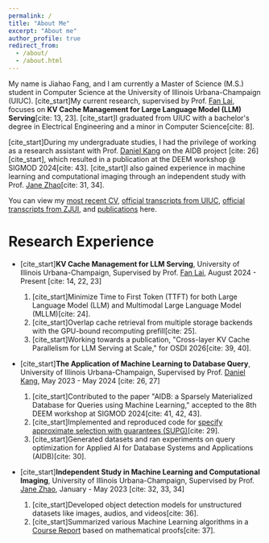```yaml
---
permalink: /
title: "About Me"
excerpt: "About me"
author_profile: true
redirect_from: 
  - /about/
  - /about.html
---
```


My name is Jiahao Fang, and I am currently a Master of Science (M.S.) student in Computer Science at the University of Illinois Urbana-Champaign (UIUC). [cite_start]My current research, supervised by Prof. [Fan Lai](https://www.fanlai.me/), focuses on **KV Cache Management for Large Language Model (LLM) Serving**[cite: 13, 23]. [cite_start]I graduated from UIUC with a bachelor's degree in Electrical Engineering and a minor in Computer Science[cite: 8].

[cite_start]During my undergraduate studies, I had the privilege of working as a research assistant with Prof. [Daniel Kang](https://ddkang.github.io/) on the AIDB project [cite: 26][cite_start], which resulted in a publication at the DEEM workshop @ SIGMOD 2024[cite: 43]. [cite_start]I also gained experience in machine learning and computational imaging through an independent study with Prof. [Jane Zhao](https://zhizhenz.ece.illinois.edu/)[cite: 31, 34].

You can view my [most recent CV](https://JiahaoFang77.github.io/files/Jiahao_Fang_CV.pdf), [official transcripts from UIUC](https://JiahaoFang77.github.io/files/Jiahao_Fang_UIUC_Unofficial_Transcript.pdf), [official transcripts from ZJUI](https://JiahaoFang77.github.io/files/Jiahao_Fang_ZJUI_Official_Transcript.pdf), and [publications](https://jiahaofang77.github.io/publications/) here.

Research Experience
======
- [cite_start]**KV Cache Management for LLM Serving**, University of Illinois Urbana-Champaign, Supervised by Prof. [Fan Lai](https://fanlai.net/), August 2024 - Present [cite: 14, 22, 23]
  1.  [cite_start]Minimize Time to First Token (TTFT) for both Large Language Model (LLM) and Multimodal Large Language Model (MLLM)[cite: 24].
  2.  [cite_start]Overlap cache retrieval from multiple storage backends with the GPU-bound recomputing prefill[cite: 25].
  3.  [cite_start]Working towards a publication, "Cross-layer KV Cache Parallelism for LLM Serving at Scale," for OSDI 2026[cite: 39, 40].

- [cite_start]**The Application of Machine Learning to Database Query**, University of Illinois Urbana-Champaign, Supervised by Prof. [Daniel Kang](https://ddkang.github.io/), May 2023 - May 2024 [cite: 26, 27]
  1.  [cite_start]Contributed to the paper "AIDB: a Sparsely Materialized Database for Queries using Machine Learning," accepted to the 8th DEEM workshop at SIGMOD 2024[cite: 41, 42, 43].
  2.  [cite_start]Implemented and reproduced code for [specify approximate selection with guarantees (SUPG)](https://github.com/JiahaoFang77/supg)[cite: 29].
  3.  [cite_start]Generated datasets and ran experiments on query optimization for Applied AI for Database Systems and Applications (AIDB)[cite: 30].

- [cite_start]**Independent Study in Machine Learning and Computational Imaging**, University of Illinois Urbana-Champaign, Supervised by Prof. [Jane Zhao](https://zhizhenz.ece.illinois.edu/), January - May 2023 [cite: 32, 33, 34]
  1.  [cite_start]Developed object detection models for unstructured datasets like images, audios, and videos[cite: 36].
  2.  [cite_start]Summarized various Machine Learning algorithms in a [Course Report](https://github.com/JiahaoFang77/397_23_Spring) based on mathematical proofs[cite: 37].